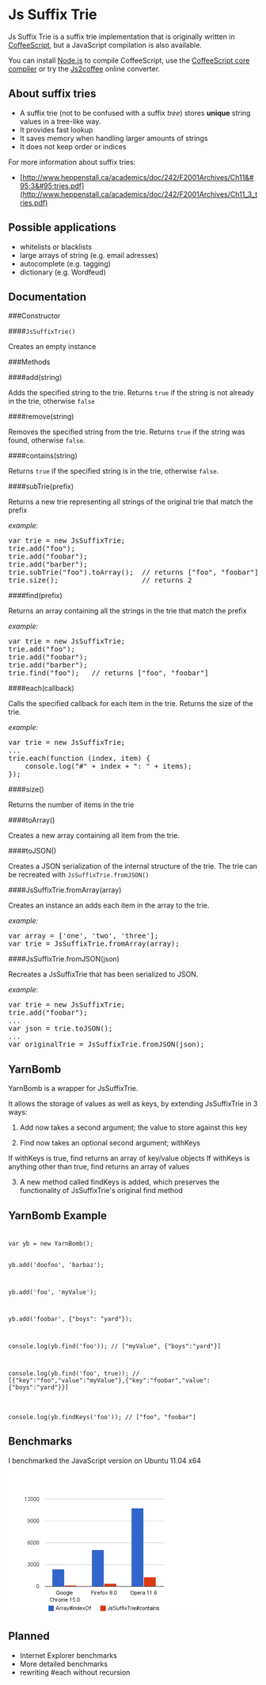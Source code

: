 Js Suffix Trie
==============

Js Suffix Trie is a suffix trie implementation that is originally written in [CoffeeScript](http://jashkenas.github.com/coffee-script/), but a JavaScript compilation is also available.

You can install [Node.js](http://nodejs.org/) to compile CoffeeScript, use the [CoffeeScript core compiler](http://jashkenas.github.com/coffee-script/extras/coffee-script.js) or try the [Js2coffee](http://js2coffee.org/) online converter.

About suffix tries
------------------

* A suffix trie (not to be confused with a suffix _tree_) stores __unique__ string values in a tree-like way.
* It provides fast lookup
* It saves memory when handling larger amounts of strings
* It does not keep order or indices

For more information about suffix tries:

* [http://www.heppenstall.ca/academics/doc/242/F2001Archives/Ch11&#95;3&#95;tries.pdf](http://www.heppenstall.ca/academics/doc/242/F2001Archives/Ch11_3_tries.pdf)

Possible applications
---------------------

* whitelists or blacklists
* large arrays of string (e.g. email adresses)
* autocomplete (e.g. tagging)
* dictionary (e.g. Wordfeud)

Documentation
-------------

###Constructor

####<code>JsSuffixTrie()</code>

Creates an empty instance

###Methods

####add(string)

Adds the specified string to the trie. Returns <code>true</code> if the string is not already in the trie, otherwise <code>false</code>

####remove(string)

Removes the specified string from the trie. Returns <code>true</code> if the string was found, otherwise <code>false</code>.

####contains(string)

Returns <code>true</code> if the specified string is in the trie, otherwise <code>false</code>.

####subTrie(prefix)

Returns a new trie representing all strings of the original trie that match the prefix

_example:_

<pre>var trie = new JsSuffixTrie;
trie.add("foo");
trie.add("foobar");
trie.add("barber");
trie.subTrie("foo").toArray();  // returns ["foo", "foobar"]
trie.size();                    // returns 2</pre>

####find(prefix)

Returns an array containing all the strings in the trie that match the prefix

_example:_

<pre>var trie = new JsSuffixTrie;
trie.add("foo");
trie.add("foobar");
trie.add("barber");
trie.find("foo");   // returns ["foo", "foobar"]</pre>

####each(callback)

Calls the specified callback for each item in the trie. Returns the size of the trie.

_example:_

<pre>var trie = new JsSuffixTrie;
...
trie.each(function (index, item) {
    console.log("#" + index + ": " + items);
});</pre>

####size()

Returns the number of items in the trie

####toArray()

Creates a new array containing all item from the trie.

####toJSON()

Creates a JSON serialization of the internal structure of the trie. The trie can be recreated with <code>JsSuffixTrie.fromJSON()</code>

####JsSuffixTrie.fromArray(array)

Creates an instance an adds each item in the array to the trie.

_example:_

<pre>var array = ['one', 'two', 'three'];
var trie = JsSuffixTrie.fromArray(array);</pre>

####JsSuffixTrie.fromJSON(json)

Recreates a JsSuffixTrie that has been serialized to JSON.

_example:_

<pre>var trie = new JsSuffixTrie;
trie.add("foobar");
...
var json = trie.toJSON();
...
var originalTrie = JsSuffixTrie.fromJSON(json);</pre>

YarnBomb
----------
YarnBomb is a wrapper for JsSuffixTrie.

It allows the storage of values as well as keys, by extending JsSuffixTrie in 3 ways:

1) Add now takes a second argument; the value to store against this key

2) Find now takes an optional second argument; withKeys

If withKeys is true, find returns an array of key/value objects
If withKeys is anything other than true, find returns an array of values

3) A new method called findKeys is added, which preserves the functionality of JsSuffixTrie's original find method

YarnBomb Example
----------
<code>
var yb = new YarnBomb();

yb.add('doofoo', 'barbaz');

yb.add('foo', 'myValue');

yb.add('foobar', {"boys": "yard"});


console.log(yb.find('foo')); // ["myValue", {"boys":"yard"}]

console.log(yb.find('foo', true)); // [{"key":"foo","value":"myValue"},{"key":"foobar","value":{"boys":"yard"}}]

console.log(yb.findKeys('foo')); // ["foo", "foobar"]
</code>

Benchmarks
----------

I benchmarked the JavaScript version on Ubuntu 11.04 x64

![Js Suffix Trie benchmark results](https://github.com/martijnversluis/JsSuffixTrie/raw/master/benchmarks.png)

Planned
-------

* Internet Explorer benchmarks
* More detailed benchmarks
* rewriting #each without recursion
